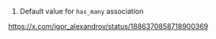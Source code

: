 1. Default value for `has_many` association

https://x.com/igor_alexandrov/status/1886370858718900369

